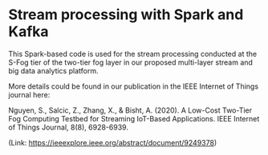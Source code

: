 # Stream processing with Spark and Kafka
This Spark-based code is used for the stream processing conducted at the S-Fog tier of the two-tier fog layer in our proposed multi-layer stream and big data analytics platform.

More details could be found in our publication in the IEEE Internet of Things journal here: 

Nguyen, S., Salcic, Z., Zhang, X., & Bisht, A. (2020). A Low-Cost Two-Tier Fog Computing Testbed for Streaming IoT-Based Applications. IEEE Internet of Things Journal, 8(8), 6928-6939. 

(Link: https://ieeexplore.ieee.org/abstract/document/9249378)
